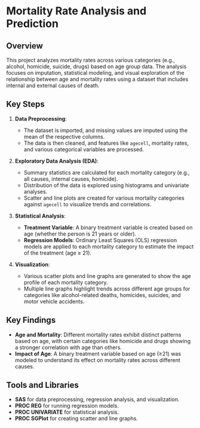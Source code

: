 # Mortality Rate Analysis and Prediction

## Overview
This project analyzes mortality rates across various categories (e.g., alcohol, homicide, suicide, drugs) based on age group data. The analysis focuses on imputation, statistical modeling, and visual exploration of the relationship between age and mortality rates using a dataset that includes internal and external causes of death.

## Key Steps
1. **Data Preprocessing**: 
   - The dataset is imported, and missing values are imputed using the mean of the respective columns.
   - The data is then cleaned, and features like `agecell`, mortality rates, and various categorical variables are processed.

2. **Exploratory Data Analysis (EDA)**:
   - Summary statistics are calculated for each mortality category (e.g., all causes, internal causes, homicide).
   - Distribution of the data is explored using histograms and univariate analyses.
   - Scatter and line plots are created for various mortality categories against `agecell` to visualize trends and correlations.

3. **Statistical Analysis**:
   - **Treatment Variable**: A binary treatment variable is created based on age (whether the person is 21 years or older).
   - **Regression Models**: Ordinary Least Squares (OLS) regression models are applied to each mortality category to estimate the impact of the treatment (age ≥ 21).

4. **Visualization**:
   - Various scatter plots and line graphs are generated to show the age profile of each mortality category.
   - Multiple line graphs highlight trends across different age groups for categories like alcohol-related deaths, homicides, suicides, and motor vehicle accidents.

## Key Findings
- **Age and Mortality**: Different mortality rates exhibit distinct patterns based on age, with certain categories like homicide and drugs showing a stronger correlation with age than others.
- **Impact of Age**: A binary treatment variable based on age (≥21) was modeled to understand its effect on mortality rates across different causes.
  
## Tools and Libraries
- **SAS** for data preprocessing, regression analysis, and visualization.
- **PROC REG** for running regression models.
- **PROC UNIVARIATE** for statistical analysis.
- **PROC SGPlot** for creating scatter and line graphs.

